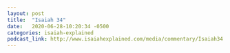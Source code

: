 ```yaml
---
layout: post
title:  "Isaiah 34"
date:   2020-06-28-10:20:34 -0500
categories: isaiah-explained
podcast_link: http://www.isaiahexplained.com/media/commentary/Isaiah34.mp3
---
```


